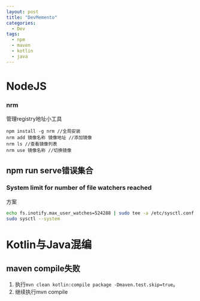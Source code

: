 ```yaml
---
layout: post
title: "DevMemento"
categories:
  - Dev
tags:
  - npm
  - maven
  - kotlin
  - java
---
```


# NodeJS
### nrm
管理registry地址小工具
```
npm install -g nrm //全局安装
nrm add 镜像名称 镜像地址 //添加镜像
nrm ls //查看镜像列表
nrm use 镜像名称 //切换镜像
```

## npm run serve错误集合
### System limit for number of file watchers reached
方案
```bash
echo fs.inotify.max_user_watches=524288 | sudo tee -a /etc/sysctl.conf && sudo sysctl -p 
sudo sysctl --system
```


# Kotlin与Java混编
## maven compile失败
1. 执行```mvn clean kotlin:compile package -Dmaven.test.skip=true```。
2. 继续执行mvn compile
